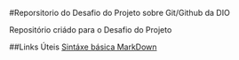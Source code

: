 #Reporsitorio do Desafio do Projeto sobre Git/Github da DIO

Repositório criádo para o Desafio do Projeto


##Links Úteis
[Sintáxe básica MarkDown](https://www.markdownguide.org/getting-started/)
